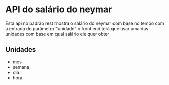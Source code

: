 # API do salário do neymar


Esta api no padrão rest mostra o salário do neymar com base no tempo com a entrada do parâmetro "unidade"
o front end terá que usar uma das unidades com base em qual salário ele quer obter
## Unidades
* mes
* semana
* dia
* hora

